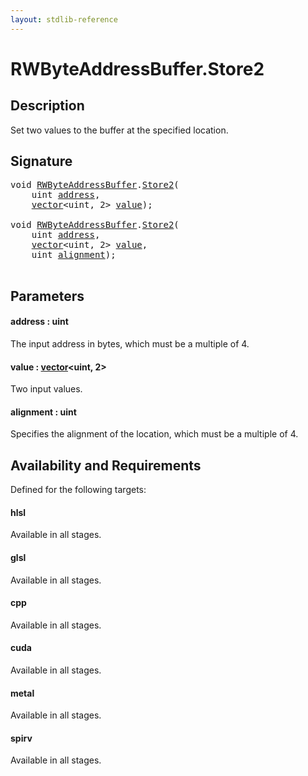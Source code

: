 ```yaml
---
layout: stdlib-reference
---
```


# RWByteAddressBuffer\.Store2

## Description

Set two values to the buffer at the specified location.



## Signature 

<pre>
<span class="code_keyword">void</span> <a href="index.md" class="code_type">RWByteAddressBuffer</a>.<a href="store2-0.md">Store2</a>(
    <span class="code_keyword">uint</span> <a href="store2-0.md#decl-address" class="code_param">address</a>,
    <a href="../vector/index.md" class="code_type">vector</a>&lt;<span class="code_keyword">uint</span>, 2&gt; <a href="store2-0.md#decl-value" class="code_param">value</a>);

<span class="code_keyword">void</span> <a href="index.md" class="code_type">RWByteAddressBuffer</a>.<a href="store2-0.md">Store2</a>(
    <span class="code_keyword">uint</span> <a href="store2-0.md#decl-address" class="code_param">address</a>,
    <a href="../vector/index.md" class="code_type">vector</a>&lt;<span class="code_keyword">uint</span>, 2&gt; <a href="store2-0.md#decl-value" class="code_param">value</a>,
    <span class="code_keyword">uint</span> <a href="store2-0.md#decl-alignment" class="code_param">alignment</a>);

</pre>

## Parameters

####  <a id="decl-address"></a>address  : uint
The input address in bytes, which must be a multiple of 4.

####  <a id="decl-value"></a>value  : [vector](../vector/index.md)\<uint, 2\>
Two input values.

####  <a id="decl-alignment"></a>alignment  : uint
Specifies the alignment of the location, which must be a multiple of 4.


## Availability and Requirements

Defined for the following targets:

#### hlsl
Available in all stages.

#### glsl
Available in all stages.

#### cpp
Available in all stages.

#### cuda
Available in all stages.

#### metal
Available in all stages.

#### spirv
Available in all stages.




<script>
// Fix .md links to .html when on ReadTheDocs
if (window.location.hostname.includes('readthedocs') || 
    window.location.hostname.includes('rtfd.io')) {
  document.addEventListener('DOMContentLoaded', function() {
    const links = document.querySelectorAll('a');
    links.forEach(link => {
      if (link.getAttribute('href') && link.getAttribute('href').endsWith('.md')) {
        link.href = link.href.replace(/\.md($|#|\?)/, '.html$1');
      }
    });
  });
}
</script>

